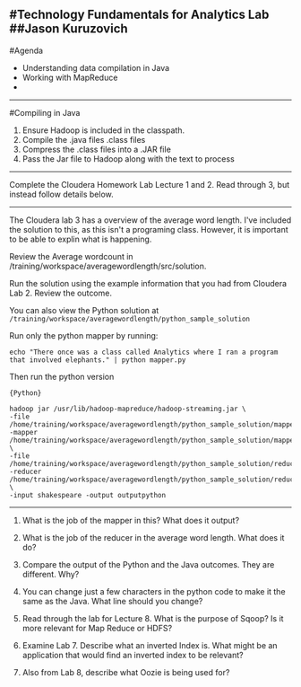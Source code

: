#**Technology Fundamentals for Analytics Lab**
##Jason Kuruzovich
---


#Agenda
- Understanding data compilation in Java
- Working with MapReduce
- 

---

#Compiling in Java
1. Ensure Hadoop is included in the classpath.
2. Compile the .java files .class files
3. Compress the .class files into a .JAR file
4. Pass the Jar file to Hadoop along with the text to process


---
Complete the Cloudera Homework Lab Lecture 1 and 2.  Read through 3, but instead follow details below. 

---

The Cloudera lab 3 has a overview of the average word length. I've included the solution to this, as this isn't a programing class. However,
it is important to be able to explin what is happening. 


Review the Average wordcount in /training/workspace/averagewordlength/src/solution.  

Run the solution using the example information that you had from Cloudera Lab 2.  Review the outcome.  

You can also view the Python solution at `/training/workspace/averagewordlength/python_sample_solution`

Run only the python mapper by running: 

`echo "There once was a class called Analytics where I ran a program that involved elephants." | python mapper.py`

Then run the python version 
```
{Python}

hadoop jar /usr/lib/hadoop-mapreduce/hadoop-streaming.jar \
-file /home/training/workspace/averagewordlength/python_sample_solution/mapper.py    -mapper /home/training/workspace/averagewordlength/python_sample_solution/mapper.py \
-file /home/training/workspace/averagewordlength/python_sample_solution/reducer.py   -reducer /home/training/workspace/averagewordlength/python_sample_solution/reducer.py \
-input shakespeare -output outputpython
```
---
1. What is the job of the mapper in this?  What does it output?  

2. What is the job of the reducer in the average word length.  What does it do?  

3. Compare the output of the Python and the Java outcomes.  They are different.  Why?

4. You can change just a few characters in the python code to make it the same as the Java. What line should you change?

5. Read through the lab for Lecture 8.  What is the purpose of Sqoop?  Is it more relevant for Map Reduce or HDFS?

6. Examine Lab 7.  Describe what an inverted Index is.  What might be an application that would find an inverted index to be relevant?

7. Also from Lab 8, describe what Oozie is being used for? 